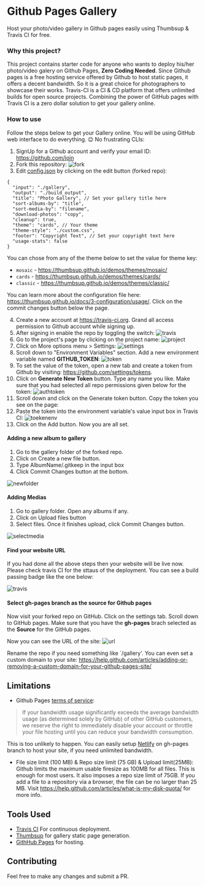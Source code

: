 # Github Pages Gallery
Host your photo/video gallery in Github pages easily using Thumbsup & Travis CI for free.

### Why this project?
This project contains starter code for anyone who wants to deploy his/her photo/video galery on Github Pages, 
**Zero Coding Needed**. Since Github pages is a free hosting service offered by Github to host static pages, it 
offers a decent bandwidth. So it is a great choice for photographers to showcase their works. Travis-CI is a CI & CD
platform that offers unlimited builds for open source projects. Combining the power of GitHub pages with Travis CI is
a zero dollar solution to get your gallery online.

### How to use
Follow the steps below to get your Gallery online. You will be using GitHub web interface to do everything. 
:wink: No frustrating CLIs:
1. SignUp for a Github account and verify your email ID: https://github.com/join
2. Fork this repository:
![fork](https://user-images.githubusercontent.com/8397274/47970004-a0fd9880-e0a5-11e8-8f46-966e21d39c87.gif)
3. Edit [config.json](config.json) by clicking on the edit button (forked repo):

```
{
  "input": "./gallery",
  "output": "./build_output",
  "title": "Photo Gallery", // Set your gallery title here
  "sort-albums-by": "title",
  "sort-media-by": "filename",
  "download-photos": "copy",
  "cleanup": true,
  "theme": "cards", // Your theme
  "theme-style": "./custom.css",
  "footer": "Copyright Text", // Set your copyright text here
  "usage-stats": false
}
```
You can chose from any of the theme below to set the value for theme key:
* `mosaic` - https://thumbsup.github.io/demos/themes/mosaic/
* `cards` - https://thumbsup.github.io/demos/themes/cards/
* `classic` - https://thumbsup.github.io/demos/themes/classic/ 

You can learn more about the configuration file here: https://thumbsup.github.io/docs/3-configuration/usage/. Click on the commit changes button below the page.

4. Create a new account at https://travis-ci.org. Grand all access permission to Github account while signing up.
5. After signing in enable the repo by toggling the switch:
![travis](https://user-images.githubusercontent.com/8397274/47970260-33ec0200-e0a9-11e8-99e0-c94fe41034cf.gif)
6. Go to the project's page by clicking on the project name:
![project](https://user-images.githubusercontent.com/8397274/47970299-8e855e00-e0a9-11e8-9218-64cf97402776.png)
7. Click on More options menu > Settings:
![settings](https://user-images.githubusercontent.com/8397274/47970319-da380780-e0a9-11e8-837a-4a734cceba7a.png)
8. Scroll down to "Environment Variables" section. Add a new environment variable named **GITHUB_TOKEN**:
![token](https://user-images.githubusercontent.com/8397274/47970352-43b81600-e0aa-11e8-93bc-8590208b74a7.png)
9. To set the value of the token, open a new tab and create a token from Github by visiting: https://github.com/settings/tokens.
10. Click on **Generate New Token** button. Type any name you like. Make sure that you had selected all repo permissions given below 
for the token: 
![authtoken](https://user-images.githubusercontent.com/8397274/47970413-f5efdd80-e0aa-11e8-96b0-50199855b9b3.png)
11. Scroll down and click on the Generate token button. Copy the token you see on the page:
12. Paste the token into the environment variable's value input box in Travis CI:
![toekenenv](https://user-images.githubusercontent.com/8397274/47970465-b1b10d00-e0ab-11e8-8873-abf122708773.png)
13. Click on the Add button. Now you are all set.

#### Adding a new album to gallery
1. Go to the gallery folder of the forked repo.
2. Click on Create a new file button.
3. Type AlbumName/.gitkeep in the input box
4. Click Commit Changes button at the bottom.

![newfolder](https://media.giphy.com/media/455paOHOAWr4KWNOtg/giphy.gif)

#### Adding Medias
1. Go to gallery folder. Open any albums if any.
2. Click on Upload files button
3. Select files. Once it finishes upload, click Commit Changes button.

![selectmedia](https://media.giphy.com/media/2uIfenjYx5anbQOEAo/giphy.gif)

#### Find your website URL
If you had done all the above steps then your website will be live now. Please check travis CI for the sttaus of the 
deployment. You can see a build passing badge like the one below:

![travis](https://user-images.githubusercontent.com/8397274/48001817-a99ab100-e12f-11e8-915a-f7a787eb6b0b.png)

#### Select gh-pages branch as the source for Github pages
Now visit your forked repo on GitHub. Click on the settings tab. Scroll down to GitHub pages. Make sure that you have the **gh-pages** brach selected as the **Source** for the GitHub pages. 

Now you can see the URL of the site:
![url](https://user-images.githubusercontent.com/8397274/48008065-f639b880-e13e-11e8-9f8e-72d27ad7cc30.png)

Rename the repo if you need something like `/gallery'. You can even set a custom domain to your site: https://help.github.com/articles/adding-or-removing-a-custom-domain-for-your-github-pages-site/

## Limitations
* Github Pages [terms of service](https://help.github.com/articles/github-terms-of-service/):
> If your bandwidth usage significantly exceeds the average bandwidth usage (as determined solely by GitHub) of other GitHub customers, we reserve the right to immediately disable your account or throttle your file hosting until you can reduce your bandwidth consumption.

This is too unlikely to happen. You can easily setup [Netlify](https://www.netlify.com/) on gh-pages branch to host your site, if you need unlimited bandwidth. 

* File size limit (100 MB) & Repo size limit (75 GB) & Upload limit(25MB): Github limits the maximum usable firesize as 100MB for all files. This is enough for most users. It also imposes a repo size limit of 75GB. If you add a file to a repository via a browser, the file can be no larger than 25 MB. Visit https://help.github.com/articles/what-is-my-disk-quota/ for more info.


## Tools Used
* [Travis CI](https://travis-ci.org/) For continuous deployment.
* [Thumbsup](https://thumbsup.github.io/) for gallery static page generation.
* [GithHub Pages]() for hosting.

## Contributing
Feel free to make any changes and submit a PR.
